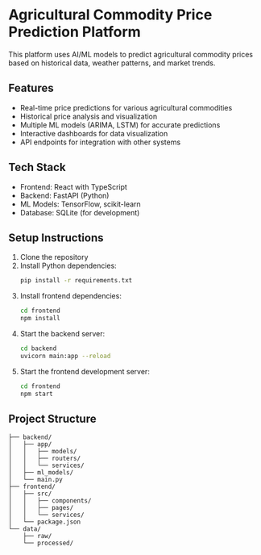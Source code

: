 # Agricultural Commodity Price Prediction Platform

This platform uses AI/ML models to predict agricultural commodity prices based on historical data, weather patterns, and market trends.

## Features

- Real-time price predictions for various agricultural commodities
- Historical price analysis and visualization
- Multiple ML models (ARIMA, LSTM) for accurate predictions
- Interactive dashboards for data visualization
- API endpoints for integration with other systems

## Tech Stack

- Frontend: React with TypeScript
- Backend: FastAPI (Python)
- ML Models: TensorFlow, scikit-learn
- Database: SQLite (for development)

## Setup Instructions

1. Clone the repository
2. Install Python dependencies:
   ```bash
   pip install -r requirements.txt
   ```
3. Install frontend dependencies:
   ```bash
   cd frontend
   npm install
   ```
4. Start the backend server:
   ```bash
   cd backend
   uvicorn main:app --reload
   ```
5. Start the frontend development server:
   ```bash
   cd frontend
   npm start
   ```

## Project Structure

```
├── backend/
│   ├── app/
│   │   ├── models/
│   │   ├── routers/
│   │   └── services/
│   ├── ml_models/
│   └── main.py
├── frontend/
│   ├── src/
│   │   ├── components/
│   │   ├── pages/
│   │   └── services/
│   └── package.json
└── data/
    ├── raw/
    └── processed/
``` 